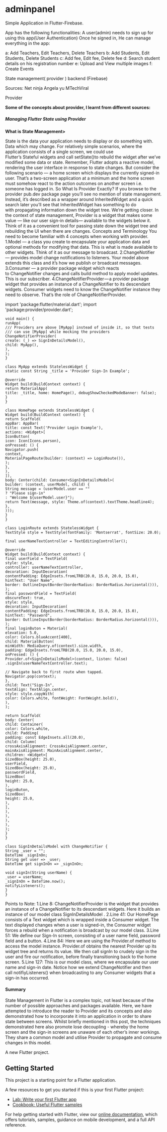 # adminpanel
<p>  Simple Application in Flutter-Firebase.

App has the following functionalities:
A user(admin) needs to sign up for using this app(User Authentication)
Once he signed in, He can manage everything in the app:

a: Add Teachers, Edit Teachers, Delete Teachers
b: Add Students, Edit Students, Delete Students
c: Add fee, Edit fee, Delete fee
d: Search student details on his registration number
e: Upload and View multiple images
f: Create Events

State management( provider )
backend (Firebase)

Sources:
Net ninja
Angela yu
MTechViral </p>

</h3> Provider </h3>
<p><strong> Some of the concepts about provider, I learnt from different sources: </strong></p>
<h5>Managing Flutter State using Provider</h5>
<p><strong>What is State Management> </strong></p>
<p>State is the data your application needs to display or do something with. Data which may change.
For relatively simple scenarios, where the application consists of a single screen, we could use Flutter’s Stateful widgets and call setState()to rebuild the widget after we’ve modified some data or state. Remember, Flutter adopts a reactive model, rendering the user interface in response to state changes.
But consider the following scenario — a home screen which displays the currently signed-in user. That’s a two-screen application at a minimum and the home screen must somehow react to the action outcomes on another screen i.e. someone has logged in.
So What Is Provider Exactly?
If you browse to the provider pub.dev package page you’ll see no mention of state management. Instead, it’s described as a wrapper around InheritedWidget and a quick search later you’ll see that InheritedWidget has something to do with propagating information down the widget tree. We’re getting closer.
In the context of state management, Provider is a widget that makes some value — like our user sign-in details— available to the widgets below it. Think of it as a convenient tool for passing state down the widget tree and rebuilding the UI when there are changes.
Concepts and Terminology
You need to become familiar with 4 concepts when working with provider.
1.Model — a class you create to encapsulate your application data and optional methods for modifying that data. This is what is made available to other widgets. Think of it as our message to broadcast.
2.ChangeNotifier — provides model change notifications to listeners. Your model above extends this class and it’s how we publish or broadcast messages.
3.Consumer — a provider package widget which reacts to ChangeNotifier changes and calls build method to apply model updates. This is our subscriber.
4.ChangeNotifierProvider — a provider package widget that provides an instance of a ChangeNotifier to its descendant widgets. Consumer widgets need to know the ChangeNotifier instance they need to observe. That’s the role of ChangeNotifierProvider.



import 'package:flutter/material.dart';
	import 'package:provider/provider.dart';
	
	void main() {
	runApp(
	/// Providers are above [MyApp] instead of inside it, so that tests
	/// can use [MyApp] while mocking the providers
	ChangeNotifierProvider(
	create: (_) => SignInDetailsModel(),
	child: MyApp(),
	),
	);
	}
	
	class MyApp extends StatelessWidget {
	static const String _title = 'Provider Sign-In Example';
	
	@override
	Widget build(BuildContext context) {
	return MaterialApp(
	title: _title, home: HomePage(), debugShowCheckedModeBanner: false);
	}
	}
	
	class HomePage extends StatelessWidget {
	Widget build(BuildContext context) {
	return Scaffold(
	appBar: AppBar(
	title: const Text('Provider Login Example'),
	actions: <Widget>[
	IconButton(
	icon: Icon(Icons.person),
	onPressed: () {
	Navigator.push(
	context,
	MaterialPageRoute(builder: (context) => LoginRoute()),
	);
	},
	),
	]),
	body: Center(child: Consumer<SignInDetailsModel>(
	builder: (context, userModel, child) {
	String message = (userModel.user == ""
	? "Please sign-in"
	: "Welcome ${userModel.user}");
	return Text(message, style: Theme.of(context).textTheme.headline4);
	},
	)));
	}
	}
	
	class LoginRoute extends StatelessWidget {
	TextStyle style = TextStyle(fontFamily: 'Montserrat', fontSize: 20.0);
	
	final userNameTextController = TextEditingController();
	
	@override
	Widget build(BuildContext context) {
	final userField = TextField(
	style: style,
	controller: userNameTextController,
	decoration: InputDecoration(
	contentPadding: EdgeInsets.fromLTRB(20.0, 15.0, 20.0, 15.0),
	hintText: "User Name",
	border: OutlineInputBorder(borderRadius: BorderRadius.horizontal())),
	);
	final passwordField = TextField(
	obscureText: true,
	style: style,
	decoration: InputDecoration(
	contentPadding: EdgeInsets.fromLTRB(20.0, 15.0, 20.0, 15.0),
	hintText: "Password",
	border: OutlineInputBorder(borderRadius: BorderRadius.horizontal())),
	);
	final loginButon = Material(
	elevation: 5.0,
	color: Colors.blueAccent[400],
	child: MaterialButton(
	minWidth: MediaQuery.of(context).size.width,
	padding: EdgeInsets.fromLTRB(20.0, 15.0, 20.0, 15.0),
	onPressed: () {
	Provider.of<SignInDetailsModel>(context, listen: false)
	.signIn(userNameTextController.text);
	
	// Navigate back to first route when tapped.
	Navigator.pop(context);
	},
	child: Text("Sign-In",
	textAlign: TextAlign.center,
	style: style.copyWith(
	color: Colors.white, fontWeight: FontWeight.bold)),
	),
	);
	
	return Scaffold(
	body: Center(
	child: Container(
	color: Colors.white,
	child: Padding(
	padding: const EdgeInsets.all(20.0),
	child: Column(
	crossAxisAlignment: CrossAxisAlignment.center,
	mainAxisAlignment: MainAxisAlignment.center,
	children: <Widget>[
	SizedBox(height: 25.0),
	userField,
	SizedBox(height: 25.0),
	passwordField,
	SizedBox(
	height: 25.0,
	),
	loginButon,
	SizedBox(
	height: 25.0,
	),
	],
	),
	),
	),
	),
	);
	}
	}
	
	class SignInDetailsModel with ChangeNotifier {
	String _user = "";
	DateTime _signInOn;
	String get user => _user;
	DateTime get signInOn => _signInOn;
	
	void signIn(String userName) {
	_user = userName;
	_signInOn = DateTime.now();
	notifyListeners();
	}
	}
Points to Note:
1.Line 8: ChangeNotifierProvider is the widget that provides an instance of a ChangeNotifier to its descendant widgets. Here it builds an instance of our model class SignInDetailsModel .
2.Line 41: Our HomePage consists of a Text widget which is wrapped inside a Consumer widget. The text displayed changes when a user is signed-in, the Consumer widget forces a rebuild when a notification is broadcast by our model class.
3.Line 51: We define our Sign-In screen, consisting of a user name field, password field and a button.
4.Line 84: Here we are using the Provider.of method to access the model instance. Provider.of obtains the nearest Provider<T> up its widget tree and returns its value. We then call signIn to crudely sign in the user and fire our notification, before finally transitioning back to the home screen.
5.Line 127: This is our model class, where we encapsulate our user name and sign-in date. Notice how we extend ChangeNotifier and then call notifiyListeners() when broadcasting to any Consumer widgets that a sign-in has occurred.</p>
  
<h4>Summary</h4>
<p>
  State Management in Flutter is a complex topic, not least because of the number of possible approaches and packages available.
Here, we have attempted to introduce the reader to Provider and its concepts and also demonstrated how to incorporate it into an application in order to share state between screens.
Whilst briefly mentioned in this post, the techniques demonstrated here also promote lose decoupling - whereby the home screen and the sign-in screens are unaware of each other’s inner workings. They share a common model and utilise Provider to propagate and consume changes in this model.


  </p>

A new Flutter project.

## Getting Started

This project is a starting point for a Flutter application.

A few resources to get you started if this is your first Flutter project:

- [Lab: Write your first Flutter app](https://flutter.dev/docs/get-started/codelab)
- [Cookbook: Useful Flutter samples](https://flutter.dev/docs/cookbook)

For help getting started with Flutter, view our
[online documentation](https://flutter.dev/docs), which offers tutorials,
samples, guidance on mobile development, and a full API reference.

